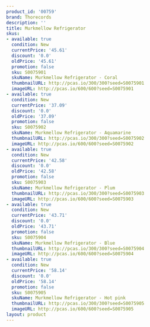 ```yaml
---
product_id: '00759'
brand: Thorecords
description: ''
title: Murkmellow Refrigerator
skus:
- available: true
  condition: New
  currentPrice: '45.61'
  discount: '0.0'
  oldPrice: '45.61'
  promotion: false
  sku: S0075901
  skuName: Murkmellow Refrigerator - Coral
  thumbnailURL: http://pcas.io/300/300?seed=S0075901
  imageURL: http://pcas.io/600/600?seed=S0075901
- available: true
  condition: New
  currentPrice: '37.09'
  discount: '0.0'
  oldPrice: '37.09'
  promotion: false
  sku: S0075902
  skuName: Murkmellow Refrigerator - Aquamarine
  thumbnailURL: http://pcas.io/300/300?seed=S0075902
  imageURL: http://pcas.io/600/600?seed=S0075902
- available: true
  condition: New
  currentPrice: '42.58'
  discount: '0.0'
  oldPrice: '42.58'
  promotion: false
  sku: S0075903
  skuName: Murkmellow Refrigerator - Plum
  thumbnailURL: http://pcas.io/300/300?seed=S0075903
  imageURL: http://pcas.io/600/600?seed=S0075903
- available: true
  condition: New
  currentPrice: '43.71'
  discount: '0.0'
  oldPrice: '43.71'
  promotion: false
  sku: S0075904
  skuName: Murkmellow Refrigerator - Blue
  thumbnailURL: http://pcas.io/300/300?seed=S0075904
  imageURL: http://pcas.io/600/600?seed=S0075904
- available: true
  condition: New
  currentPrice: '58.14'
  discount: '0.0'
  oldPrice: '58.14'
  promotion: false
  sku: S0075905
  skuName: Murkmellow Refrigerator - Hot pink
  thumbnailURL: http://pcas.io/300/300?seed=S0075905
  imageURL: http://pcas.io/600/600?seed=S0075905
layout: product
---
```

